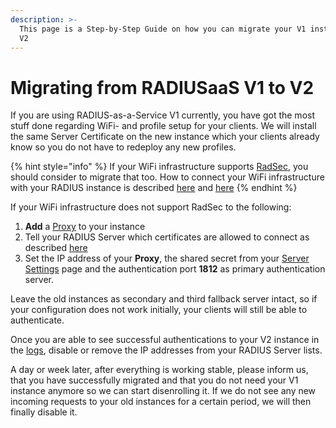```yaml
---
description: >-
  This page is a Step-by-Step Guide on how you can migrate your V1 instance to
  V2
---
```


# Migrating from RADIUSaaS V1 to V2

If you are using RADIUS-as-a-Service V1 currently, you have got the most stuff done regarding WiFi- and profile setup for your clients. We will install the same Server Certificate on the new instance which your clients already know so you do not have to redeploy any new profiles.&#x20;

{% hint style="info" %}
If your WiFi infrastructure supports [RadSec](../../details.md#what-is-radsec), you should consider to migrate that too. How to connect your WiFi infrastructure with your RADIUS instance is described [here](get-started.md#if-your-vendor-support-radsec) and [here](get-started.md#if-your-vendor-support-radsec-1)
{% endhint %}

If your WiFi infrastructure does not support RadSec to the following:

1. **Add** a [Proxy](../../portal/settings-proxy.md#add) to your instance
2. Tell your RADIUS Server which certificates are allowed to connect as described [here](../../portal/settings-trusted-roots/trusted-roots.md#add)
3. Set the IP address of your **Proxy**, the shared secret from your [Server Settings](../../portal/settings-server.md) page and the authentication port **1812** as primary authentication server.&#x20;

Leave the old instances as secondary and third fallback server intact, so if your configuration does not work initially, your clients will still be able to authenticate.&#x20;

Once you are able to see successful authentications to your V2 instance in the [logs](../../portal/insights/log.md#logs), disable or remove the IP addresses from your RADIUS Server lists.&#x20;

A day or week later, after everything is working stable, please inform us, that you have successfully migrated and that you do not need your V1 instance anymore so we can start  disenrolling it. If we do not see any new incoming requests to your old instances for a certain period, we will then finally disable it.&#x20;
